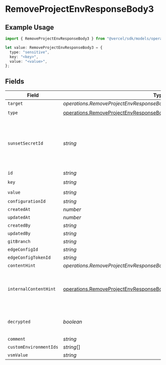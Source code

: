 # RemoveProjectEnvResponseBody3

## Example Usage

```typescript
import { RemoveProjectEnvResponseBody3 } from "@vercel/sdk/models/operations/removeprojectenv.js";

let value: RemoveProjectEnvResponseBody3 = {
  type: "sensitive",
  key: "<key>",
  value: "<value>",
};
```

## Fields

| Field                                                                                                                                                                    | Type                                                                                                                                                                     | Required                                                                                                                                                                 | Description                                                                                                                                                              |
| ------------------------------------------------------------------------------------------------------------------------------------------------------------------------ | ------------------------------------------------------------------------------------------------------------------------------------------------------------------------ | ------------------------------------------------------------------------------------------------------------------------------------------------------------------------ | ------------------------------------------------------------------------------------------------------------------------------------------------------------------------ |
| `target`                                                                                                                                                                 | *operations.RemoveProjectEnvResponseBodyProjectsResponseTarget*                                                                                                          | :heavy_minus_sign:                                                                                                                                                       | N/A                                                                                                                                                                      |
| `type`                                                                                                                                                                   | [operations.RemoveProjectEnvResponseBodyProjectsResponseType](../../models/operations/removeprojectenvresponsebodyprojectsresponsetype.md)                               | :heavy_check_mark:                                                                                                                                                       | N/A                                                                                                                                                                      |
| `sunsetSecretId`                                                                                                                                                         | *string*                                                                                                                                                                 | :heavy_minus_sign:                                                                                                                                                       | This is used to identiy variables that have been migrated from type secret to sensitive.                                                                                 |
| `id`                                                                                                                                                                     | *string*                                                                                                                                                                 | :heavy_minus_sign:                                                                                                                                                       | N/A                                                                                                                                                                      |
| `key`                                                                                                                                                                    | *string*                                                                                                                                                                 | :heavy_check_mark:                                                                                                                                                       | N/A                                                                                                                                                                      |
| `value`                                                                                                                                                                  | *string*                                                                                                                                                                 | :heavy_check_mark:                                                                                                                                                       | N/A                                                                                                                                                                      |
| `configurationId`                                                                                                                                                        | *string*                                                                                                                                                                 | :heavy_minus_sign:                                                                                                                                                       | N/A                                                                                                                                                                      |
| `createdAt`                                                                                                                                                              | *number*                                                                                                                                                                 | :heavy_minus_sign:                                                                                                                                                       | N/A                                                                                                                                                                      |
| `updatedAt`                                                                                                                                                              | *number*                                                                                                                                                                 | :heavy_minus_sign:                                                                                                                                                       | N/A                                                                                                                                                                      |
| `createdBy`                                                                                                                                                              | *string*                                                                                                                                                                 | :heavy_minus_sign:                                                                                                                                                       | N/A                                                                                                                                                                      |
| `updatedBy`                                                                                                                                                              | *string*                                                                                                                                                                 | :heavy_minus_sign:                                                                                                                                                       | N/A                                                                                                                                                                      |
| `gitBranch`                                                                                                                                                              | *string*                                                                                                                                                                 | :heavy_minus_sign:                                                                                                                                                       | N/A                                                                                                                                                                      |
| `edgeConfigId`                                                                                                                                                           | *string*                                                                                                                                                                 | :heavy_minus_sign:                                                                                                                                                       | N/A                                                                                                                                                                      |
| `edgeConfigTokenId`                                                                                                                                                      | *string*                                                                                                                                                                 | :heavy_minus_sign:                                                                                                                                                       | N/A                                                                                                                                                                      |
| `contentHint`                                                                                                                                                            | *operations.RemoveProjectEnvResponseBodyProjectsResponseContentHint*                                                                                                     | :heavy_minus_sign:                                                                                                                                                       | N/A                                                                                                                                                                      |
| `internalContentHint`                                                                                                                                                    | [operations.RemoveProjectEnvResponseBodyProjectsResponseInternalContentHint](../../models/operations/removeprojectenvresponsebodyprojectsresponseinternalcontenthint.md) | :heavy_minus_sign:                                                                                                                                                       | Similar to `contentHints`, but should not be exposed to the user.                                                                                                        |
| `decrypted`                                                                                                                                                              | *boolean*                                                                                                                                                                | :heavy_minus_sign:                                                                                                                                                       | Whether `value` and `vsmValue` are decrypted.                                                                                                                            |
| `comment`                                                                                                                                                                | *string*                                                                                                                                                                 | :heavy_minus_sign:                                                                                                                                                       | N/A                                                                                                                                                                      |
| `customEnvironmentIds`                                                                                                                                                   | *string*[]                                                                                                                                                               | :heavy_minus_sign:                                                                                                                                                       | N/A                                                                                                                                                                      |
| `vsmValue`                                                                                                                                                               | *string*                                                                                                                                                                 | :heavy_minus_sign:                                                                                                                                                       | N/A                                                                                                                                                                      |